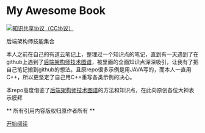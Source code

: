 # My Awesome Book

[![知识共享协议（CC协议）](https://img.shields.io/badge/License-Creative%20Commons-DC3D24.svg)](https://creativecommons.org/licenses/by-nc-sa/4.0/deed.zh)

后端架构师技能集合

本人之前在自己的有道云笔记上，整理过一个知识点的笔记，直到有一天遇到了在github上遇到了[后端架构师技术图谱](https://github.com/xingshaocheng/architect-awesome)，被里面的全面知识点深深吸引，让我有了把自己笔记搬到github的想法。且原repo很多示例是用JAVA写的，而本人一直用C++，所以更坚定了自己用C++重写各类示例的决心。

本repo高度借鉴了[后端架构师技术图谱](https://github.com/xingshaocheng/architect-awesome)的方法和知识点，在此向原创各位大神表示膜拜

** 所有引用内容版权归原作者所有 **


[开始阅读](SUMMARY.md)





